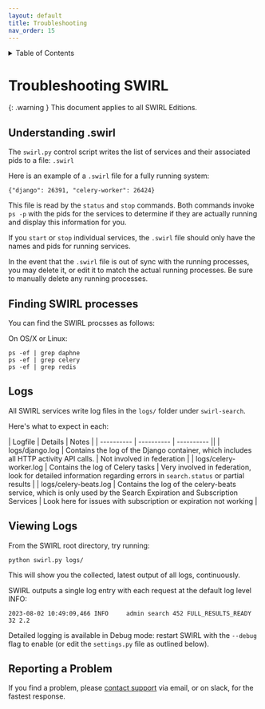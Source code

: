 ```yaml
---
layout: default
title: Troubleshooting
nav_order: 15
---
```

<details markdown="block">
  <summary>
    Table of Contents
  </summary>
  {: .text-delta }
- TOC
{:toc}
</details>

# Troubleshooting SWIRL

{: .warning }
This document applies to all SWIRL Editions. 

## Understanding .swirl

The `swirl.py` control script writes the list of services and their associated pids to a file: `.swirl`

Here is an example of a `.swirl` file for a fully running system:

``` shell
{"django": 26391, "celery-worker": 26424}
```

This file is read by the `status` and `stop` commands. Both commands invoke `ps -p` with the pids for the services to determine if they are actually running and display this information for you.

If you `start` or `stop` individual services, the `.swirl` file should only have the names and pids for running services. 

In the event that the `.swirl` file is out of sync with the running processes, you may delete it, or edit it to match the
actual running processes. Be sure to manually delete any running processes. 

## Finding SWIRL processes

You can find the SWIRL procsses as follows:

On OS/X or Linux:

``` shell
ps -ef | grep daphne
ps -ef | grep celery
ps -ef | grep redis
```

## Logs

All SWIRL services write log files in the `logs/` folder under `swirl-search`.

Here's what to expect in each:

| Logfile | Details | Notes | 
| ---------- | ---------- | ---------- ||
| logs/django.log | Contains the log of the Django container, which includes all HTTP activity API calls. | Not involved in federation |
| logs/celery-worker.log | Contains the log of Celery tasks | Very involved in federation, look for detailed information regarding errors in `search.status` or partial results |
| logs/celery-beats.log | Contains the log of the celery-beats service, which is only used by the Search Expiration and Subscription Services | Look here for issues with subscription or expiration not working | 

## Viewing Logs

From the SWIRL root directory, try running:

``` shell
python swirl.py logs/
```

This will show you the collected, latest output of all logs, continuously.

SWIRL outputs a single log entry with each request at the default log level INFO:

``` shell
2023-08-02 10:49:09,466 INFO     admin search 452 FULL_RESULTS_READY 32 2.2
```

Detailed logging is available in Debug mode: restart SWIRL with the `--debug` flag to enable (or edit the `settings.py` file as outlined below).

## Reporting a Problem

If you find a problem, please [contact support](#support) via email, or on slack, for the fastest response. 